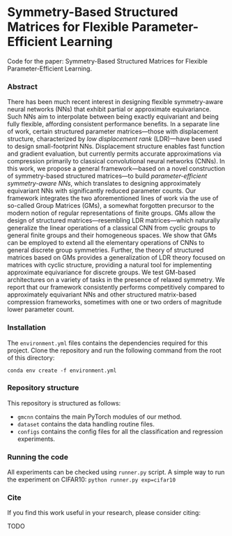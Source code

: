 # Symmetry-Based Structured Matrices for Flexible Parameter-Efficient Learning

Code for the paper: Symmetry-Based Structured Matrices for Flexible Parameter-Efficient Learning.

### Abstract

There has been much recent interest in designing flexible symmetry-aware neural networks (NNs) that exhibit partial or approximate equivariance. Such NNs aim to interpolate between being exactly equivariant and being fully flexible, affording consistent performance benefits. In a separate line of work, certain structured parameter matrices—those with displacement structure, characterized by *low displacement rank* (LDR)—have been used to design small-footprint NNs. Displacement structure enables fast function and gradient evaluation, but currently permits accurate approximations via compression primarily to classical convolutional neural networks (CNNs). In this work, we propose a general framework—based on a novel construction of symmetry-based structured matrices—to build *parameter-efficient symmetry-aware NNs*, which translates to designing approximately equivariant NNs with significantly reduced parameter counts. Our framework integrates the two aforementioned lines of work via the use of so-called Group Matrices (GMs), a somewhat forgotten precursor to the modern notion of regular representations of finite groups. GMs allow the design of structured matrices—resembling LDR matrices—which naturally generalize the linear operations of a classical CNN from cyclic groups to general finite groups and their homogeneous spaces. We show that GMs can be employed to extend all the elementary operations of CNNs to general discrete group symmetries. Further, the theory of structured matrices based on GMs provides a generalization of LDR theory focused on matrices with cyclic structure, providing a natural tool for implementing approximate equivariance for discrete groups. We test GM-based architectures on a variety of tasks in the presence of relaxed symmetry. We report that our framework consistently performs competitively compared to approximately equivariant NNs and other structured matrix-based compression frameworks, sometimes with one or two orders of magnitude lower parameter count.

### Installation

The `environment.yml` files contains the dependencies required for this project. Clone the repository and run the following command from the root of this directory:

``` 
conda env create -f environment.yml
```

### Repository structure
This repository is structured as follows:
- ``gmcnn`` contains the main PyTorch modules of our method.
- ``dataset`` contains the data handling routine files.
- ``configs`` contains the config files for all the classification and regression experiments.

### Running the code

All experiments can be checked using `runner.py` script. A simple way to run the experiment on CIFAR10: ``python runner.py exp=cifar10``

### Cite
If you find this work useful in your research, please consider citing:

TODO

